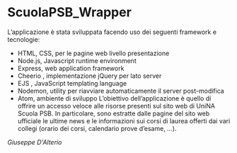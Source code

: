 # ScuolaPSB_Wrapper

L’applicazione è stata sviluppata facendo uso dei seguenti framework e tecnologie:
-	HTML, CSS, per le pagine web livello presentazione
-	Node.js, Javascript runtime environment
-	Express, web application framework
-	Cheerio , implementazione jQuery per lato server
-	EJS , JavaScript templating language
-	Nodemon, utility per riavviare automaticamente il server post-modifica
-	Atom, ambiente di sviluppo
L’obiettivo dell’applicazione è quello di offrire un accesso veloce alle risorse presenti sul sito web di UniNA Scuola PSB. In particolare, sono estratte dalle pagine del sito web ufficiale le ultime news e le informazioni sui corsi di laurea offerti dai vari collegi (orario dei corsi, calendario prove d’esame, …).

<i>Giuseppe D'Alterio</i>
